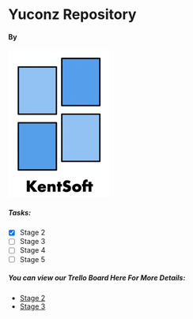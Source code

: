 # Yuconz Repository
#### By
![Logo](/Assets/KentSoftLogo.png)

##### Tasks:

- [x] Stage 2
- [ ] Stage 3
- [ ] Stage 4
- [ ] Stage 5

##### You can view our Trello Board Here For More Details:
- [Stage 2](https://trello.com/b/sGcq4F6V/yuconz-stage-2)
- [Stage 3](https://trello.com/b/9rFdLF5e/yuconz-stage-3)